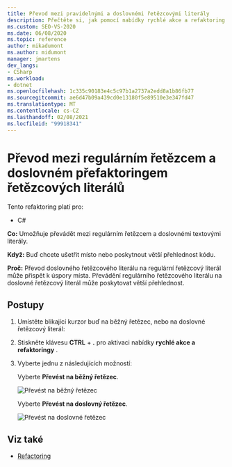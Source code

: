 ```yaml
---
title: Převod mezi pravidelnými a doslovnémi řetězcovými literály
description: Přečtěte si, jak pomocí nabídky rychlé akce a refaktoring převádět mezi regulárním řetězcem a doslovnémi řetězcovými literály.
ms.custom: SEO-VS-2020
ms.date: 06/08/2020
ms.topic: reference
author: mikadumont
ms.author: midumont
manager: jmartens
dev_langs:
- CSharp
ms.workload:
- dotnet
ms.openlocfilehash: 1c335c90183e4c5c97b1a2737a2edd8a1b86fb77
ms.sourcegitcommit: ae6d47b09a439cd0e13180f5e89510e3e347fd47
ms.translationtype: MT
ms.contentlocale: cs-CZ
ms.lasthandoff: 02/08/2021
ms.locfileid: "99918341"
---
```

# <a name="convert-between-regular-string-and-verbatim-string-literals-refactoring"></a>Převod mezi regulárním řetězcem a doslovném přefaktoringem řetězcových literálů

Tento refaktoring platí pro:

- C#

**Co:** Umožňuje převádět mezi regulárním řetězcem a doslovnémi textovými literály.

**Když:** Buď chcete ušetřit místo nebo poskytnout větší přehlednost kódu.

**Proč:** Převod doslovného řetězcového literálu na regulární řetězcový literál může přispět k úspory místa. Převádění regulárního řetězcového literálu na doslovné řetězcový literál může poskytovat větší přehlednost.

## <a name="how-to"></a>Postupy

1. Umístěte blikající kurzor buď na běžný řetězec, nebo na doslovné řetězcový literál:

2. Stiskněte klávesu **CTRL** + **.** pro aktivaci nabídky **rychlé akce a refaktoringy** .

3. Vyberte jednu z následujících možností:

    Vyberte **Převést na běžný řetězec**.

    ![Převést na běžný řetězec](media/convert-to-regular-string.png)

    Vyberte **Převést na doslovný řetězec**.

    ![Převést na doslovné řetězec](media/convert-to-verbatim-string.png)

## <a name="see-also"></a>Viz také

- [Refactoring](../refactoring-in-visual-studio.md)